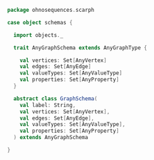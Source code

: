
```scala
package ohnosequences.scarph

case object schemas {

  import objects._

  trait AnyGraphSchema extends AnyGraphType {

    val vertices: Set[AnyVertex]
    val edges: Set[AnyEdge]
    val valueTypes: Set[AnyValueType]
    val properties: Set[AnyProperty]
  }

  abstract class GraphSchema(
    val label: String,
    val vertices: Set[AnyVertex],
    val edges: Set[AnyEdge],
    val valueTypes: Set[AnyValueType],
    val properties: Set[AnyProperty]
  ) extends AnyGraphSchema

}

```




[main/scala/ohnosequences/scarph/axioms.scala]: axioms.scala.md
[main/scala/ohnosequences/scarph/evals.scala]: evals.scala.md
[main/scala/ohnosequences/scarph/morphisms.scala]: morphisms.scala.md
[main/scala/ohnosequences/scarph/objects.scala]: objects.scala.md
[main/scala/ohnosequences/scarph/rewrites.scala]: rewrites.scala.md
[main/scala/ohnosequences/scarph/schemas.scala]: schemas.scala.md
[main/scala/ohnosequences/scarph/syntax/morphisms.scala]: syntax/morphisms.scala.md
[main/scala/ohnosequences/scarph/syntax/objects.scala]: syntax/objects.scala.md
[test/scala/ohnosequences/scarph/asserts.scala]: ../../../../test/scala/ohnosequences/scarph/asserts.scala.md
[test/scala/ohnosequences/scarph/impl/dummy.scala]: ../../../../test/scala/ohnosequences/scarph/impl/dummy.scala.md
[test/scala/ohnosequences/scarph/impl/dummyTest.scala]: ../../../../test/scala/ohnosequences/scarph/impl/dummyTest.scala.md
[test/scala/ohnosequences/scarph/implicitSearch.scala]: ../../../../test/scala/ohnosequences/scarph/implicitSearch.scala.md
[test/scala/ohnosequences/scarph/TwitterQueries.scala]: ../../../../test/scala/ohnosequences/scarph/TwitterQueries.scala.md
[test/scala/ohnosequences/scarph/TwitterSchema.scala]: ../../../../test/scala/ohnosequences/scarph/TwitterSchema.scala.md